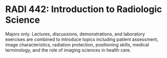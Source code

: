 # RADI 442: Introduction to Radiologic Science

Majors only. Lectures, discussions, demonstrations, and laboratory exercises are combined to introduce topics including patient assessment, image characteristics, radiation protection, positioning skills, medical terminology, and the role of imaging sciences in health care.